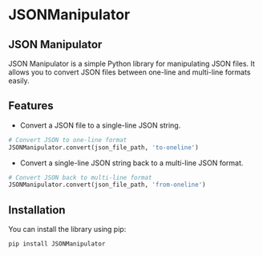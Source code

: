 # JSONManipulator
 
## JSON Manipulator

JSON Manipulator is a simple Python library for manipulating JSON files. It allows you to convert JSON files between one-line and multi-line formats easily.

## Features

- Convert a JSON file to a single-line JSON string.
```python
# Convert JSON to one-line format
JSONManipulator.convert(json_file_path, 'to-oneline') 
```
- Convert a single-line JSON string back to a multi-line JSON format.
```python
# Convert JSON back to multi-line format
JSONManipulator.convert(json_file_path, 'from-oneline')
```
## Installation

You can install the library using pip:

```sh
pip install JSONManipulator
